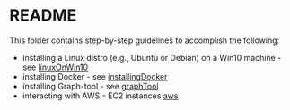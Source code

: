 README
======

This folder contains step-by-step guidelines to accomplish the following:

+ installing a Linux distro (e.g., Ubuntu or Debian) on a Win10 machine - see
 [linuxOnWin10](linuxOnWin10/README.md)
+ installing Docker - see [installingDocker](installingDocker/README.md)
+ installing Graph-tool - see [graphTool](graphTool/README.md)
+ interacting with AWS - EC2 instances [aws](aws/README.md)
